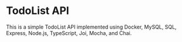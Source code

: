 # TodoList API

This is a simple TodoList API implemented using Docker, MySQL, SQL, Express, Node.js, TypeScript, Joi, Mocha, and Chai.

